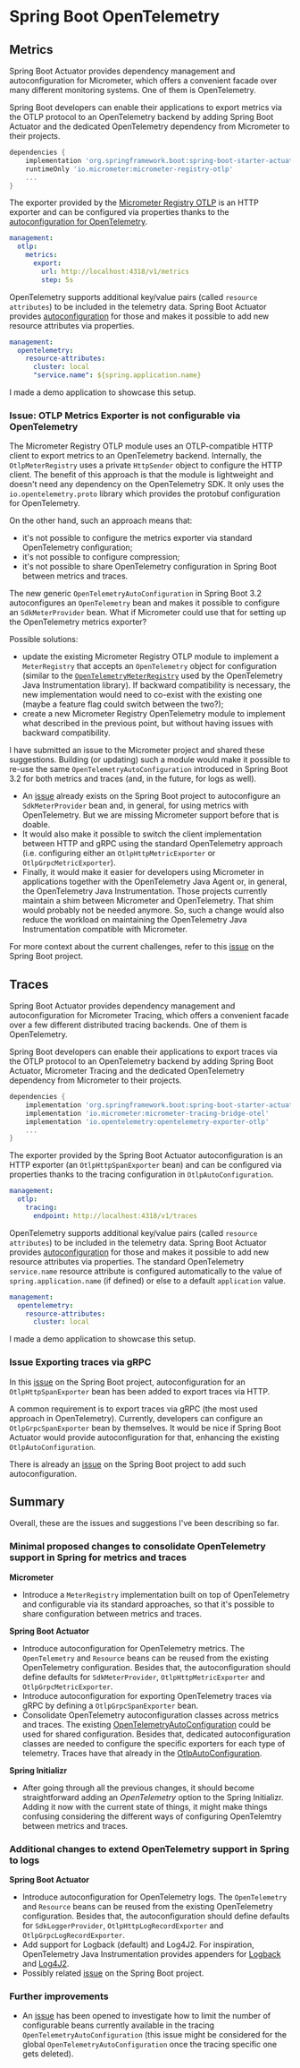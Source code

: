 # Spring Boot OpenTelemetry

## Metrics

Spring Boot Actuator provides dependency management and autoconfiguration for Micrometer,
which offers a convenient facade over many different monitoring systems. One of them is OpenTelemetry.

Spring Boot developers can enable their applications to export metrics via the OTLP protocol to an OpenTelemetry
backend by adding Spring Boot Actuator and the dedicated OpenTelemetry dependency from Micrometer to their projects.

```groovy
dependencies {
    implementation 'org.springframework.boot:spring-boot-starter-actuator'
    runtimeOnly 'io.micrometer:micrometer-registry-otlp'
    ...
}
```

The exporter provided by the [Micrometer Registry OTLP](https://micrometer.io/docs/registry/otlp) is an HTTP exporter
and can be configured via properties thanks to the [autoconfiguration for OpenTelemetry](https://docs.spring.io/spring-boot/docs/3.2.0-SNAPSHOT/reference/html/actuator.html#actuator.metrics.export.otlp).

```yaml
management:
  otlp:
    metrics:
      export:
        url: http://localhost:4318/v1/metrics
        step: 5s
```

OpenTelemetry supports additional key/value pairs (called `resource attributes`) to be included in the telemetry data. Spring Boot Actuator provides
[autoconfiguration](https://docs.spring.io/spring-boot/docs/3.2.0-SNAPSHOT/reference/html/actuator.html#actuator.observability.opentelemetry) for those
and makes it possible to add new resource attributes via properties.

```yaml
management:
  opentelemetry:
    resource-attributes:
      cluster: local
      "service.name": ${spring.application.name}
```

I made a demo application to showcase this setup.

### Issue: OTLP Metrics Exporter is not configurable via OpenTelemetry

The Micrometer Registry OTLP module uses an OTLP-compatible HTTP client to export metrics to an OpenTelemetry backend.
Internally, the `OtlpMeterRegistry` uses a private `HttpSender` object to configure the HTTP client. The benefit of this
approach is that the module is lightweight and doesn't need any dependency on the OpenTelemetry SDK. It only uses the
`io.opentelemetry.proto` library which provides the protobuf configuration for OpenTelemetry.

On the other hand, such an approach means that:

* it's not possible to configure the metrics exporter via standard OpenTelemetry configuration;
* it's not possible to configure compression;
* it's not possible to share OpenTelemetry configuration in Spring Boot between metrics and traces.

The new generic `OpenTelemetryAutoConfiguration` in Spring Boot 3.2 autoconfigures an `OpenTelemetry` bean and makes it possible
to configure an `SdkMeterProvider` bean. What if Micrometer could use that for setting up the OpenTelemetry metrics exporter?

Possible solutions:

* update the existing Micrometer Registry OTLP module to implement a `MeterRegistry` that accepts an `OpenTelemetry` object
  for configuration (similar to the [`OpenTelemetryMeterRegistry`](https://github.com/runningcode/opentelemetry-java-instrumentation/blob/main/instrumentation/micrometer/micrometer-1.5/library/src/main/java/io/opentelemetry/instrumentation/micrometer/v1_5/OpenTelemetryMeterRegistry.java)
  used by the OpenTelemetry Java Instrumentation library). If backward compatibility is necessary, the new implementation would
  need to co-exist with the existing one (maybe a feature flag could switch between the two?);
* create a new Micrometer Registry OpenTelemetry module to implement what described in the previous point, but without having issues
  with backward compatibility.

I have submitted an issue to the Micrometer project and shared these suggestions. Building (or updating) such a module would make it possible
to re-use the same `OpenTelemetryAutoConfiguration` introduced in Spring Boot 3.2 for both metrics and traces (and, in the future, for logs as well).

* An [issue](https://github.com/spring-projects/spring-boot/issues/36546) already exists on the Spring Boot project to autoconfigure an `SdkMeterProvider`
  bean and, in general, for using metrics with OpenTelemetry. But we are missing Micrometer support before that is doable.
* It would also make it possible to switch the client implementation between HTTP and gRPC using the standard OpenTelemetry approach (i.e. configuring either an
  `OtlpHttpMetricExporter` or `OtlpGrpcMetricExporter`).
* Finally, it would make it easier for developers using Micrometer in applications together with the OpenTelemetry Java Agent or, in general, the OpenTelemetry
  Java Instrumentation. Those projects currently maintain a shim between Micrometer and OpenTelemetry. That shim would probably not be needed anymore.
  So, such a change would also reduce the workload on maintaining the OpenTelemetry Java Instrumentation compatible with Micrometer.

For more context about the current challenges, refer to this [issue](https://github.com/spring-projects/spring-boot/issues/34023) on the Spring Boot project.

## Traces

Spring Boot Actuator provides dependency management and autoconfiguration for Micrometer Tracing,
which offers a convenient facade over a few different distributed tracing backends. One of them is OpenTelemetry.

Spring Boot developers can enable their applications to export traces via the OTLP protocol to an OpenTelemetry backend by adding Spring Boot Actuator, Micrometer Tracing and the dedicated OpenTelemetry dependency from Micrometer to their projects.

```groovy
dependencies {
    implementation 'org.springframework.boot:spring-boot-starter-actuator'
    implementation 'io.micrometer:micrometer-tracing-bridge-otel'
    implementation 'io.opentelemetry:opentelemetry-exporter-otlp'
    ...
}
```

The exporter provided by the Spring Boot Actuator autoconfiguration is an HTTP exporter (an `OtlpHttpSpanExporter` bean) and can be configured via properties thanks to the tracing configuration in `OtlpAutoConfiguration`.

```yaml
management:
  otlp:
    tracing:
      endpoint: http://localhost:4318/v1/traces
```

OpenTelemetry supports additional key/value pairs (called `resource attributes`) to be included in the telemetry data. Spring Boot Actuator provides [autoconfiguration](https://docs.spring.io/spring-boot/docs/3.2.0-SNAPSHOT/reference/html/actuator.html#actuator.observability.opentelemetry) for those and makes it possible to add new resource attributes via properties. The standard OpenTelemetry `service.name` resource attribute is configured automatically to the value of `spring.application.name` (if defined) or else to a default `application` value.

```yaml
management:
  opentelemetry:
    resource-attributes:
      cluster: local
```

I made a demo application to showcase this setup.

### Issue Exporting traces via gRPC

In this [issue](https://github.com/spring-projects/spring-boot/issues/35596) on the Spring Boot project, autoconfiguration for an `OtlpHttpSpanExporter` bean has been added to export traces via HTTP.

A common requirement is to export traces via gRPC (the most used approach in OpenTelemetry). Currently, developers can configure an `OtlpGrpcSpanExporter` bean by themselves. It would be nice if Spring Boot Actuator would provide autoconfiguration for that, enhancing the existing `OtlpAutoConfiguration`.

There is already an [issue](https://github.com/spring-projects/spring-boot/issues/35863) on the Spring Boot project to add such autoconfiguration.

## Summary

Overall, these are the issues and suggestions I've been describing so far.

### Minimal proposed changes to consolidate OpenTelemetry support in Spring for metrics and traces

**Micrometer**

* Introduce a `MeterRegistry` implementation built on top of OpenTelemetry and configurable via its standard approaches, so that it's possible to share configuration between metrics and traces.

**Spring Boot Actuator**

* Introduce autoconfiguration for OpenTelemetry metrics. The `OpenTelemetry` and `Resource` beans can be reused from the existing OpenTelemetry configuration. Besides that, the autoconfiguration should define defaults for `SdkMeterProvider`, `OtlpHttpMetricExporter` and `OtlpGrpcMetricExporter`.
* Introduce autoconfiguration for exporting OpenTelemetry traces via gRPC by defining a `OtlpGrpcSpanExporter` bean.
* Consolidate OpenTelemetry autoconfiguration classes across metrics and traces. The existing [OpenTelemetryAutoConfiguration](https://github.com/spring-projects/spring-boot/blob/main/spring-boot-project/spring-boot-actuator-autoconfigure/src/main/java/org/springframework/boot/actuate/autoconfigure/opentelemetry/OpenTelemetryAutoConfiguration.java#L71) could be used for shared configuration. Besides that, dedicated autoconfiguration classes are needed to configure the specific exporters for each type of telemetry. Traces have that already in the [OtlpAutoConfiguration](https://github.com/spring-projects/spring-boot/blob/main/spring-boot-project/spring-boot-actuator-autoconfigure/src/main/java/org/springframework/boot/actuate/autoconfigure/tracing/otlp/OtlpAutoConfiguration.java).

**Spring Initializr**

* After going through all the previous changes, it should become straightforward adding an _OpenTelemetry_ option to the Spring Initializr. Adding it now with the current state of things, it might make things confusing considering the different ways of configuring OpenTelemtry between metrics and traces.

### Additional changes to extend OpenTelemetry support in Spring to logs

**Spring Boot Actuator**

* Introduce autoconfiguration for OpenTelemetry logs. The `OpenTelemetry` and `Resource` beans can be reused from the existing OpenTelemetry configuration. Besides that, the autoconfiguration should define defaults for `SdkLoggerProvider`, `OtlpHttpLogRecordExporter` and `OtlpGrpcLogRecordExporter`.
* Add support for Logback (default) and Log4J2. For inspiration, OpenTelemetry Java Instrumentation provides appenders for [Logback](https://github.com/open-telemetry/opentelemetry-java-instrumentation/tree/main/instrumentation/logback/logback-appender-1.0/library) and [Log4J2](https://github.com/open-telemetry/opentelemetry-java-instrumentation/tree/main/instrumentation/log4j/log4j-appender-2.17/library).
* Possibly related [issue](https://github.com/spring-projects/spring-boot/issues/25847) on the Spring Boot project.

### Further improvements

* An [issue](https://github.com/spring-projects/spring-boot/issues/36248) has been opened to investigate how to limit the number of configurable beans currently available in the tracing `OpenTelemetryAutoConfiguration` (this issue might be considered for the global `OpenTelemetryAutoConfiguration` once the tracing specific one gets deleted).

